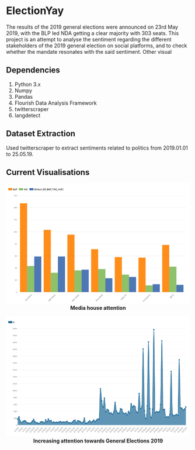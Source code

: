 # ElectionYay

The results of the 2019 general elections were announced on 23rd May 2019, with the BLP led NDA getting a clear majority with 303 seats. This project is an attempt to analyse the sentiment regarding the different stakeholders of the 2019 general election on social platforms, and to check whether the mandate resonates with the said sentiment. Other visual

## Dependencies

1. Python 3.x
2. Numpy
3. Pandas
4. Flourish Data Analysis Framework
5. twitterscraper
6. langdetect

## Dataset Extraction

Used twitterscraper to extract sentiments related to politics from 2019.01.01 to 25.05.19. 

## Current Visualisations
<p align="center">
<img src ="https://github.com/championballer/Electionyay/raw/master/Analysis2/MediaHouses.png">
<br>
<b> Media house attention <b>
</p>

<p align="center">
<img src ="https://github.com/championballer/Electionyay/raw/master/Analysis2/IncreaseInLokSabha.png">
<br>
<b> Increasing attention towards General Elections 2019 <b>
</p>
